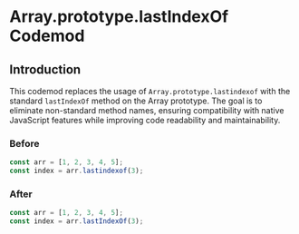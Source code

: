 # Array.prototype.lastIndexOf Codemod

## Introduction

This codemod replaces the usage of `Array.prototype.lastindexof` with the standard `lastIndexOf` method on the Array prototype. The goal is to eliminate non-standard method names, ensuring compatibility with native JavaScript features while improving code readability and maintainability.

### Before

```javascript
const arr = [1, 2, 3, 4, 5];
const index = arr.lastindexof(3);
```

### After

```javascript
const arr = [1, 2, 3, 4, 5];
const index = arr.lastIndexOf(3);
```